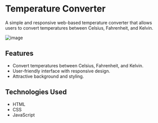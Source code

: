 # Temperature Converter

A simple and responsive web-based temperature converter that allows users to convert temperatures between Celsius, Fahrenheit, and Kelvin.

![image](https://github.com/Professor0799/Temperature-Converter/assets/142179447/11c7aee8-41ba-4bd7-b794-a487d0689cd4)


## Features

- Convert temperatures between Celsius, Fahrenheit, and Kelvin.
- User-friendly interface with responsive design.
- Attractive background and styling.

## Technologies Used

- HTML
- CSS
- JavaScript

